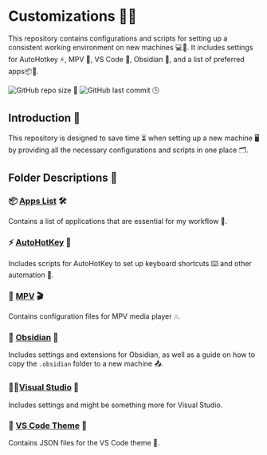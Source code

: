 # Customizations 🎉✨

This repository contains configurations and scripts for setting up a consistent working environment on new machines 💻🔧. It includes settings for AutoHotkey ⚡, MPV 🎥, VS Code 🎨, Obsidian 📝, and a list of preferred apps📦🌟.

![GitHub repo size](https://img.shields.io/github/repo-size/nobraingamedev/Customizations) 📏
![GitHub last commit](https://img.shields.io/github/last-commit/nobraingamedev/Customizations) 🕒

## Introduction 🎊

This repository is designed to save time ⏳ when setting up a new machine 🖥️ by providing all the necessary configurations and scripts in one place 🗂️.

## Folder Descriptions 📂

### 📦 [Apps List](https://github.com/nobraingamedev/Customizations/tree/main/Apps%20List) 🛠️

Contains a list of applications that are essential for my workflow 🚀.

### ⚡ [AutoHotKey](https://github.com/nobraingamedev/Customizations/tree/main/AutoHotKey) 🔑

Includes scripts for AutoHotKey to set up keyboard shortcuts ⌨️ and other automation 🤖.

### 🎥 [MPV](https://github.com/nobraingamedev/Customizations/tree/main/MPV) 🎬

Contains configuration files for MPV media player 🎶.

### 📝 [Obsidian](https://github.com/nobraingamedev/Customizations/tree/main/Obsidian) 📖

Includes settings and extensions for Obsidian, as well as a guide on how to copy the `.obsidian` folder to a new machine 📤.

### 👩‍💻[Visual Studio](https://github.com/nobraingamedev/Customizations/tree/main/Visual%20Studio) 🦾

Includes settings and might be something more for Visual Studio.

### 🎨 [VS Code Theme](https://github.com/nobraingamedev/Customizations/tree/main/VS%20Code%20Theme) 🎉

Contains JSON files for the VS Code theme 🎨.
